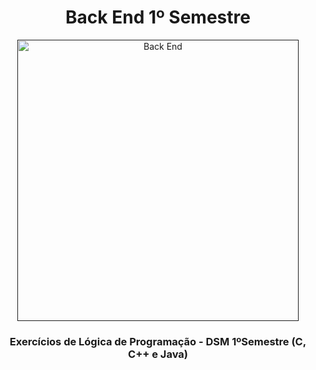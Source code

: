 <h1 align="center"> Back End 1º Semestre </h1>

<div align="center">
  <a href=""><img src="https://i.pinimg.com/originals/34/16/fc/3416fc4113b69a0bf1cc75a772c4b5c4.gif" height="450" weight="200" alt="Back End" border="0"></a>
</div>

<h3 align="center">Exercícios de <strong>Lógica de Programação</strong> - DSM 1ºSemestre <strong>(C, C++ e Java)</strong></h3>
